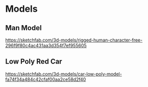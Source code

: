 # Models
## Man Model
https://sketchfab.com/3d-models/rigged-human-character-free-296f9f80c4ac431aa3d354f7ef955605

## Low Poly Red Car
https://sketchfab.com/3d-models/car-low-poly-model-fa74f34a484c42cfaf00aa2ce58d2f40